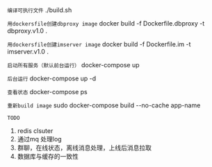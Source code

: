 
`编译可执行文件`
./build.sh

`用dockersfile创建dbproxy image`
docker build -f Dockerfile.dbproxy  -t dbproxy.v1.0 .

`用dockersfile创建imserver image`
docker build -f Dockerfile.im  -t imserver.v1.0 .

 `启动所有服务（默认前台运行）`
 docker-compose up

`后台运行`
 docker-compose up -d

`查看状态`
 docker-compose ps

 `重新build image`
 sudo docker-compose build --no-cache app-name


 `TODO`
 1. redis clsuter
 2. 通过mq 处理log
 3. 群聊，在线状态，离线消息处理，上线后消息拉取
 4. 数据库与缓存的一致性